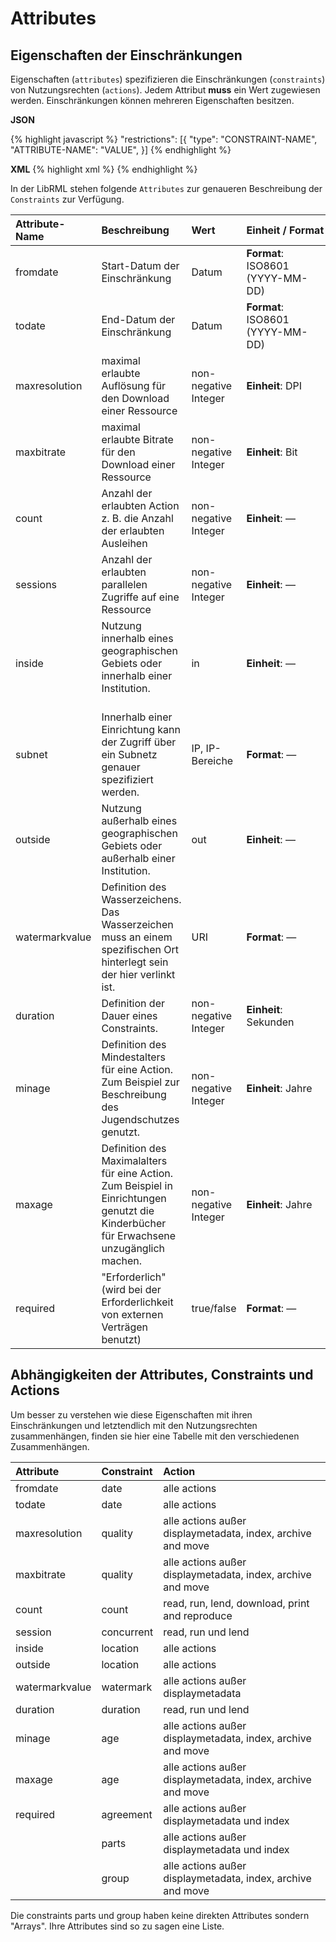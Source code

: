 # Attributes
## Eigenschaften der Einschränkungen

Eigenschaften (`attributes`) spezifizieren die Einschränkungen (`constraints`) von Nutzungsrechten (`actions`). Jedem Attribut **muss** ein Wert zugewiesen werden. Einschränkungen können mehreren Eigenschaften besitzen.

**JSON**

{% highlight javascript %}
"restrictions": [{
    "type": "CONSTRAINT-NAME",
    "ATTRIBUTE-NAME": "VALUE",
 }]
{% endhighlight %}

**XML**
{% highlight xml %}
<restriction type="CONSTRAINT-NAME" ATTRIBUTE="VALUE"/>
{% endhighlight %}

In der LibRML stehen folgende `Attributes` zur genaueren Beschreibung der `Constraints` zur Verfügung.

| Attribute-Name | Beschreibung | Wert | Einheit&nbsp;/&nbsp;Format |
| :------------- | :--------- | :--------- | :------------------ |
|fromdate| Start-Datum der Einschränkung | Datum | **Format**: ISO8601 (YYYY-MM-DD) |
|todate| End-Datum der Einschränkung | Datum | **Format**: ISO8601 (YYYY-MM-DD) |
|maxresolution| maximal erlaubte Auflösung für den Download einer Ressource | non-negative Integer | **Einheit**: DPI|
|maxbitrate| maximal erlaubte Bitrate für den Download einer Ressource | non-negative Integer | **Einheit**: Bit |
|count| Anzahl der erlaubten Action z. B. die Anzahl der erlaubten Ausleihen | non-negative Integer | **Einheit**: — |
|sessions| Anzahl der erlaubten parallelen Zugriffe auf eine Ressource |  non-negative Integer | **Einheit**: — |
|inside| Nutzung innerhalb eines geographischen Gebiets oder innerhalb einer Institution.<br/><br/>  | in | **Einheit**: — |
|subnet| Innerhalb einer Einrichtung kann der Zugriff über ein Subnetz genauer spezifiziert werden. | IP, IP-Bereiche | **Format**: — |
|outside| Nutzung außerhalb eines geographischen Gebiets oder außerhalb einer Institution. | out | **Einheit**: —|
|watermarkvalue| Definition des Wasserzeichens. Das Wasserzeichen muss an einem spezifischen Ort hinterlegt sein der hier verlinkt ist.| URI | **Format**: — |
|duration| Definition der Dauer eines Constraints. | non-negative Integer | **Einheit**: Sekunden |
|minage| Definition des Mindestalters für eine Action. Zum Beispiel zur Beschreibung des Jugendschutzes genutzt. | non-negative Integer | **Einheit**: Jahre|
|maxage| Definition des Maximalalters für eine Action. Zum Beispiel in Einrichtungen genutzt die Kinderbücher für Erwachsene unzugänglich machen. | non-negative Integer | **Einheit**: Jahre|
|required| "Erforderlich" (wird bei der Erforderlichkeit von externen Verträgen benutzt) | true/false | **Format**: — |


## Abhängigkeiten der Attributes, Constraints und Actions

Um besser zu verstehen wie diese Eigenschaften mit ihren Einschränkungen und letztendlich mit den Nutzungsrechten zusammenhängen, finden sie hier eine Tabelle mit den verschiedenen Zusammenhängen. 

| Attribute | Constraint | Action |
| :--------- | :--------- | :--------- |
| fromdate | date |	alle actions |
| todate | date | alle actions |
|maxresolution | quality | alle actions außer displaymetadata, index, archive and move |
|maxbitrate | quality | alle actions außer displaymetadata, index, archive and move |
|count | count | read, run, lend, download, print and reproduce |
|session | concurrent | read, run und lend |
|inside | location | alle actions |
|outside | location | alle actions |
|watermarkvalue | watermark | alle actions außer displaymetadata |
|duration | duration | read, run und lend |
|minage | age | alle actions außer displaymetadata, index, archive and move |
|maxage | age | alle actions außer displaymetadata, index, archive and move |
|required | agreement | alle actions außer displaymetadata und index |
|  | parts | alle actions außer displaymetadata und index |
|  | group | alle actions außer displaymetadata, index, archive and move |

Die constraints parts und group haben keine direkten Attributes sondern "Arrays". Ihre Attributes sind so zu sagen eine Liste.